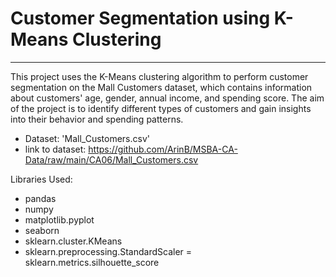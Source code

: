 # Customer Segmentation using K-Means Clustering
-------------------------------------------------
This project uses the K-Means clustering algorithm to perform customer segmentation on the Mall Customers dataset, which contains information about customers' age, gender, annual income, and spending score. The aim of the project is to identify different types of customers and gain insights into their behavior and spending patterns.

 - Dataset: 'Mall_Customers.csv' 
 - link to dataset: https://github.com/ArinB/MSBA-CA-Data/raw/main/CA06/Mall_Customers.csv
 
 Libraries Used:
  - pandas 
  - numpy 
  - matplotlib.pyplot 
  - seaborn 
  - sklearn.cluster.KMeans 
  - sklearn.preprocessing.StandardScaler 
  = sklearn.metrics.silhouette_score 
